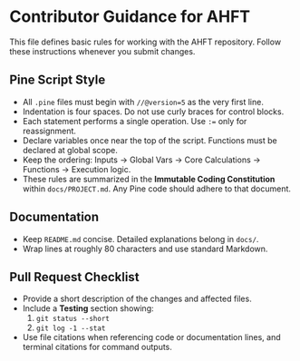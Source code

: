 # Contributor Guidance for AHFT

This file defines basic rules for working with the AHFT repository. Follow these
instructions whenever you submit changes.

## Pine Script Style

- All `.pine` files must begin with `//@version=5` as the very first line.
- Indentation is four spaces. Do not use curly braces for control blocks.
- Each statement performs a single operation. Use `:=` only for reassignment.
- Declare variables once near the top of the script. Functions must be declared
  at global scope.
- Keep the ordering: Inputs → Global Vars → Core Calculations → Functions →
  Execution logic.
- These rules are summarized in the **Immutable Coding Constitution** within
  `docs/PROJECT.md`. Any Pine code should adhere to that document.

## Documentation

- Keep `README.md` concise. Detailed explanations belong in `docs/`.
- Wrap lines at roughly 80 characters and use standard Markdown.

## Pull Request Checklist

- Provide a short description of the changes and affected files.
- Include a **Testing** section showing:
  1. `git status --short`
  2. `git log -1 --stat`
- Use file citations when referencing code or documentation lines, and terminal
  citations for command outputs.

